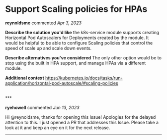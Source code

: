 # Support Scaling policies for HPAs

**reynoldsme** commented *Apr 3, 2023*

**Describe the solution you'd like**
the k8s-service module supports creating Horizontal Pod Autoscalers for Deployments created by the module. It would be helpful to be able to configure Scaling policies that control the speed of scale up and scale down events.

**Describe alternatives you've considered**
The only other option would be to stop using the built in HPA support, and manage HPAs via a different module.

**Additional context**
https://kubernetes.io/docs/tasks/run-application/horizontal-pod-autoscale/#scaling-policies

<br />
***


**ryehowell** commented *Jun 13, 2023*

Hi @reynoldsme, thanks for opening this Issue! Apologies for the delayed attention to this. I just opened a PR that addresses this Issue. Please take a look at it and keep an eye on it for the next release. 
***

